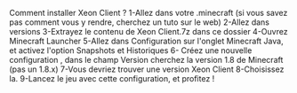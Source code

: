 Comment installer Xeon Client ?
1-Allez dans votre .minecraft (si vous savez pas comment vous y rendre, cherchez un tuto sur le web)
2-Allez dans versions
3-Extrayez le contenu de Xeon Client.7z dans ce dossier
4-Ouvrez Minecraft Launcher
5-Allez dans Configuration sur l'onglet Minecraft Java, et activez l'option Snapshots et Historiques
6- Créez une nouvelle configuration , dans le champ Version cherchez la version 1.8 de Minecraft (pas un 1.8.x)
7-Vous devriez trouver une version Xeon Client
8-Choisissez la.
9-Lancez le jeu avec cette configuration, et profitez !
